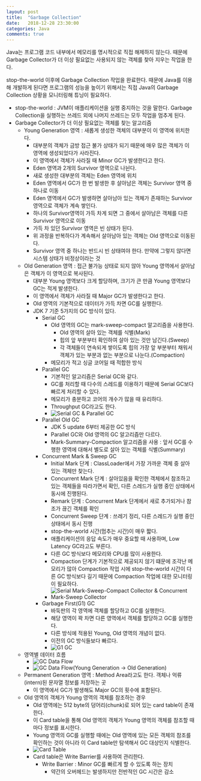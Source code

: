 ```yaml
---
layout: post
title:  "Garbage Collection"
date:   2018-12-28 23:30:00
categories: Java
comments: true
---
```

Java는 프로그램 코드 내부에서 메모리를 명시적으로 직접 해제하지 않는다. 때문에 Garbage Collector가 더 이상 필요없는 사용되지 않는 객체를 찾아 지우는 작업을 한다.

stop-the-world 이후에 Garbage Collection 작업을 완료한다. 때문에 Java를 이용해 개발하게 된다면 프로그램의 성능을 높이기 위해서는 직접 Java의 Garbage Collection 상황을 모니터링해 튜닝이 필요하다.

- stop-the-world : JVM이 애플리케이션을 실행 중지하는 것을 말한다. Garbage Collection을 실행하는 쓰레드 외에 나머지 쓰레드는 모두 작업을 멈추게 된다.
- Garbage Collector가 더 이상 필요없는 객체를 찾는 알고리즘
    - Young Generation 영역 : 새롭게 생성한 객체의 대부분이 이 영역에 위치한다.
        - 대부분의 객체가 금방 접근 불가 상태가 되기 때문에 매우 많은 객체가 이 영역에 생성되었다가 사라진다.
        - 이 영역에서 객체가 사라질 때 Minor GC가 발생한다고 한다.
        - Eden 영역과 2개의 Survivor 영역으로 나뉜다.
        - 새로 생성한 대부분의 객체는 Eden 영역에 위치
        - Eden 영역에서 GC가 한 번 발생한 후 살아남은 객체는 Survivor 영역 중 하나로 이동
        - Eden 영역에서 GC가 발생하면 살아남아 있는 객체가 존재하는 Survivor영역으로 객체가 계속 쌓인다.
        - 하나의 Survivor영역이 가득 차게 되면 그 중에서 살아남은 객체를 다른 Survivor 영역으로 이동
        - 가득 차 있던 Survivor 영역은 빈 상태가 된다.
        - 위 과정을 반복하다가 계속해서 살아남아 있는 객체는 Old 영역으로 이동된다.
        - Survivor 영역 중 하나는 반드시 빈 상태여야 한다. 만약에 그렇지 않다면 시스템 상태가 비정상이라는 것
    - Old Generation 영역 : 접근 불가능 상태로 되지 않아 Young 영역에서 살아남은 객체가 이 영역으로 복사된다.
        - 대부분 Young 영역보다 크게 할당하며, 크기가 큰 만큼 Young 영역보다 GC는 적게 발생한다.
        - 이 영역에서 객체가 사라질 때 Major GC가 발생한다고 한다.
        - Old 영역의 기본적으로 데이터가 가득 차면 GC를 실행한다.
        - JDK 7 기준 5가지의 GC 방식이 있다.
            - Serial GC
                - Old 영역의 GC는 mark-sweep-compact 알고리즘을 사용한다.
                    - Old 영역의 살아 있는 객체를 식별(Mark)
                    - 힙의 앞 부분부터 확인하여 살아 있는 것만 남긴다.(Sweep)
                    - 각 객체들이 연속되게 쌓이도록 힙의 가장 앞 부분부터 채워서 객체가 있는 부분과 없는 부분으로 나눈다.(Compaction)
                - 메모리가 적고 싱글 코어일 때 적합한 방식
            - Parallel GC
                - 기본적인 알고리즘은 Serial GC와 같다.
                - GC를 처리할 때 다수의 스레드를 이용하기 때문에 Serial GC보다 빠르게 처리할 수 있다.
                - 메모리가 충분하고 코어의 개수가 많을 때 유리하다.
                - Throughput GC라고도 한다.
                - ![Serial GC & Parallel GC](./../../assets/Java/4.PNG)
            - Parallel Old GC
                - JDK 5 update 6부터 제공한 GC 방식
                - Parallel GC와 Old 영역의 GC 알고리즘만 다르다.
                - Mark-Summary-Compaction 알고리즘을 사용 : 앞서 GC를 수행한 영역에 대해서 별도로 살아 있는 객체를 식별(Summary)
            - Concurrent Mark & Sweep GC
                - Initial Mark 단계 : ClassLoader에서 가장 가까운 객체 중 살아 있는 객체만 찾는다.
                - Concurrent Mark 단계 : 살아있음을 확인한 객체에서 참조하고 있는 객체들을 따라가면서 확인, 다른 스레드가 실행 중인 상태에서 동시에 진행된다.
                - Remark 단계 : Concurrent Mark 단계에서 새로 추가되거나 참조가 끊긴 객체를 확인
                - Concurrent Sweep 단계 : 쓰레기 정리, 다른 스레드가 실행 중인 상태에서 동시 진행
                - stop-the-world 시간(멈추는 시간)이 매우 짧다.
                - 애플리케이션의 응답 속도가 매우 중요할 때 사용하며, Low Latency GC라고도 부른다.
                - 다른 GC 방식보다 메모리와 CPU를 많이 사용한다.
                - Compaction 단계가 기본적으로 제공되지 않기 떄문에 조각난 메모리가 많아 Compaction 작업 시에 stop-the-world 시간이 다른 GC 방식보다 길기 때문에 Compaction 작업에 대한 모니터링이 필요하다.
                - ![Serial Mark-Sweep-Compact Collector & Concurrent Mark-Sweep Collector](./../../assets/Java/5.PNG)
            - Garbage First(G1) GC
                - 바둑판의 각 영역에 객체를 할당하고 GC를 실행한다.
                - 해당 영역이 꽉 차면 다른 영역에서 객체를 할당하고 GC를 실행한다.
                - 다른 방식에 적용된 Young, Old 영역의 개념이 없다.
                - 이전의 GC 방식들보다 빠르다.
                - ![G1 GC](./../../assets/Java/6.PNG)
    - 영역별 데이터 흐름
        - ![GC Data Flow](./../../assets/Java/1.PNG)
        - ![GC Data Flow(Young Generation -> Old Generation)](./../../assets/Java/3.PNG)
    - Permanent Generation 영역 : Method Area라고도 한다. 객체나 억류(intern)된 문자열 정보를 저장하는 곳
        - 이 영역에서 GC가 발생해도 Major GC의 횟수에 포함된다.
    - Old 영역의 객체가 Young 영역의 객체를 참조하는 경우
        - Old 영역에는 512 byte의 덩어리(chunk)로 되어 있는 card table이 존재한다.
        - 이 Card table을 통해 Old 영역의 객체가 Young 영역의 객체를 참조할 때마다 정보를 표시한다.
        - Young 영역의 GC를 실행할 때에는 Old 영역에 있는 모든 객체의 참조를 확인하는 것이 아니라 이 Card table만 탐색해서 GC 대상인지 식별한다.
        - ![Card Table](./../../assets/Java/2.PNG)
        - Card table은 Write Barrier를 사용하여 관리한다.
            - Write Barrier : Minor GC를 빠르게 할 수 있도록 하는 장치
                - 약간의 오버헤드는 발생하지만 전반적인 GC 시간은 감소


